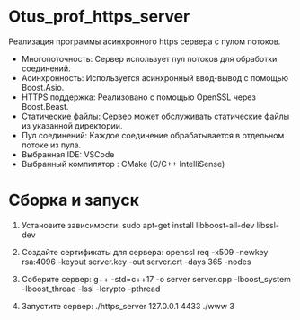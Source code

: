 # Otus_prof_https_server

Реализация программы асинхронного https сервера с пулом потоков.

* Многопоточность: Сервер использует пул потоков для обработки соединений.
* Асинхронность: Используется асинхронный ввод-вывод с помощью Boost.Asio.
* HTTPS поддержка: Реализовано с помощью OpenSSL через Boost.Beast.
* Статические файлы: Сервер может обслуживать статические файлы из указанной директории.
* Пул соединений: Каждое соединение обрабатывается в отдельном потоке из пула.
* Выбранная IDE: VSCode
* Выбранный компилятор : CMake (C/С++ IntelliSense)


# Сборка и запуск

1. Установите зависимости:
sudo apt-get install libboost-all-dev libssl-dev

2. Создайте сертификаты для сервера:
openssl req -x509 -newkey rsa:4096 -keyout server.key -out server.crt -days 365 -nodes

3. Соберите сервер:
g++ -std=c++17 -o server server.cpp -lboost_system -lboost_thread -lssl -lcrypto -pthread

4. Запустите сервер:
./https_server 127.0.0.1 4433 ./www 3

